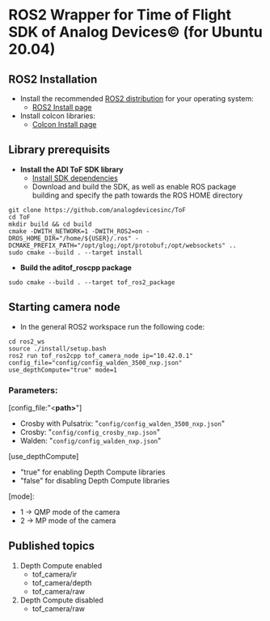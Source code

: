 # ROS2 Wrapper for Time of Flight SDK of Analog Devices&copy; (for Ubuntu 20.04)

## ROS2 Installation

- Install the recommended [ROS2 distribution](https://docs.ros.org/en/rolling/Releases.html) for your operating system: 
  - [ROS2 Install page](https://docs.ros.org/en/foxy/Installation.html)
- Install colcon libraries: 
  -  [Colcon Install page](https://docs.ros.org/en/foxy/Tutorials/Beginner-Client-Libraries/Colcon-Tutorial.html)
## Library prerequisits

- **Install the ADI ToF SDK library**
  - [Install SDK dependencies](https://github.com/analogdevicesinc/ToF/blob/master/doc/itof/linux_build_instructions.md)
  - Download and build the SDK, as well as enable ROS package building and specify the path towards the ROS HOME directory
```console
git clone https://github.com/analogdevicesinc/ToF
cd ToF
mkdir build && cd build
cmake -DWITH_NETWORK=1 -DWITH_ROS2=on -DROS_HOME_DIR="/home/${USER}/.ros" -DCMAKE_PREFIX_PATH="/opt/glog;/opt/protobuf;/opt/websockets" ..
sudo cmake --build . --target install
```
- **Build the aditof_roscpp package**
```console
sudo cmake --build . --target tof_ros2_package
```

## Starting camera node
- In the general ROS2 workspace run the following code:
```console
cd ros2_ws
source ./install/setup.bash
ros2 run tof_ros2cpp tof_camera_node ip="10.42.0.1" config_file="config/config_walden_3500_nxp.json" use_depthCompute="true" mode=1
```
### Parameters:
 [config_file:"<<b>path></b>"]
* Crosby with Pulsatrix: "```config/config_walden_3500_nxp.json```"
* Crosby: "```config/config_crosby_nxp.json```"
* Walden: "```config/config_walden_nxp.json```"

 [use_depthCompute] 
 - "true" for enabling Depth Compute libraries
 - "false" for disabling Depth Compute libraries 

 [mode]:
* 1 -> QMP mode of the camera
* 2 -> MP mode of the camera

## Published topics
1. Depth Compute enabled
   * tof_camera/ir
   * tof_camera/depth
   * tof_camera/raw
2. Depth Compute disabled
   * tof_camera/raw